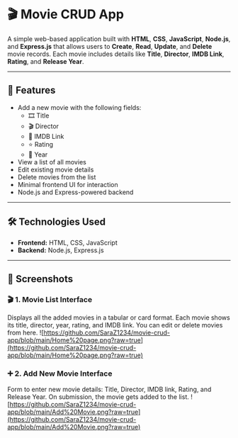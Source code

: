 # 🎬 Movie CRUD App

A simple web-based application built with **HTML**, **CSS**, **JavaScript**, **Node.js**, and **Express.js** that allows users to **Create**, **Read**, **Update**, and **Delete** movie records. Each movie includes details like **Title**, **Director**, **IMDB Link**, **Rating**, and **Release Year**.

---

## 🚀 Features

- Add a new movie with the following fields:
  - 🎞️ Title  
  - 🎬 Director  
  - 🔗 IMDB Link  
  - ⭐ Rating  
  - 📅 Year
- View a list of all movies
- Edit existing movie details
- Delete movies from the list
- Minimal frontend UI for interaction
- Node.js and Express-powered backend

---

## 🛠️ Technologies Used

- **Frontend:** HTML, CSS, JavaScript
- **Backend:** Node.js, Express.js

---

## 📸 Screenshots

### 🎬 1. Movie List Interface
Displays all the added movies in a tabular or card format. Each movie shows its title, director, year, rating, and IMDB link. You can edit or delete movies from here.
![https://github.com/SaraZ1234/movie-crud-app/blob/main/Home%20page.png?raw=true](https://github.com/SaraZ1234/movie-crud-app/blob/main/Home%20page.png?raw=true)
### ➕ 2. Add New Movie Interface
Form to enter new movie details: Title, Director, IMDB link, Rating, and Release Year. On submission, the movie gets added to the list.
![https://github.com/SaraZ1234/movie-crud-app/blob/main/Add%20Movie.png?raw=true](https://github.com/SaraZ1234/movie-crud-app/blob/main/Add%20Movie.png?raw=true)



